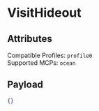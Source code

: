 # VisitHideout

## Attributes
Compatible Profiles: `profile0`  
Supported MCPs: `ocean`

## Payload
```json
{}
```
